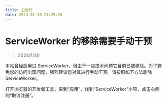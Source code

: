 ```yaml
---
title: 公告栏
date: 2024-01-30 21:29:58
---
```


# ServiceWorker 的移除需要手动干预

> 2024/1/30

本站曾经启用过 ServiceWorker，但由于一些技术问题它目前已被移除。为了避免您的访问出现问题，强烈建议您对其进行手动干预。请按照如下方法删除 ServiceWorker。

打开浏览器的开发者工具，来到“应用”，找到“ServiceWorker”小项，点击右侧的“取消注册”。
